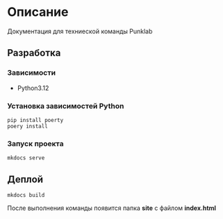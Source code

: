 # Описание

Документация для техниеской команды Punklab

## Разработка

### Зависимости

- Python3.12

### Установка зависимостей Python

``` shell
pip install poerty
poery install
```

### Запуск проекта

``` shell
mkdocs serve
```

## Деплой

``` shell
mkdocs build
```

После выполнения команды появится папка **site** с файлом **index.html**
